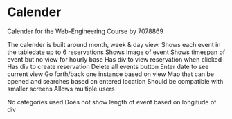 # Calender
Calender for the Web-Engineering Course by 7078869

The calender is built around month, week & day view. 
Shows each event in the tabledate up to 6 reservations
Shows image of event
Shows timespan of event but no view for hourly base
Has div to view reservation when clicked
Has div to create reservation
Delete all events button
Enter date to see current view
Go forth/back one instance based on view
Map that can be opened and searches based on entered location
Should be compatible with smaller screens
Allows multiple users

No categories used
Does not show length of event based on longitude of div


